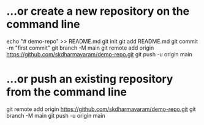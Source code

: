 # …or create a new repository on the command line
echo "# demo-repo" >> README.md
git init
git add README.md
git commit -m "first commit"
git branch -M main
git remote add origin https://github.com/skdharmavaram/demo-repo.git
git push -u origin main
# …or push an existing repository from the command line
git remote add origin https://github.com/skdharmavaram/demo-repo.git
git branch -M main
git push -u origin main
